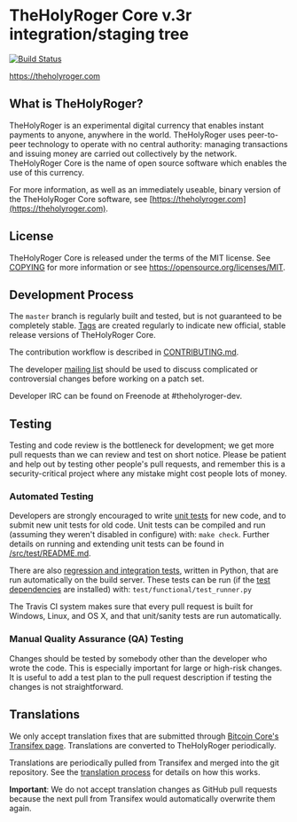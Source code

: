TheHolyRoger Core v.3r integration/staging tree
=====================================

[![Build Status](https://travis-ci.org/TheHolyRoger/TheHolyRogerCoin.svg?branch=master)](https://travis-ci.org/TheHolyRoger/TheHolyRogerCoin)

https://theholyroger.com

What is TheHolyRoger?
----------------

TheHolyRoger is an experimental digital currency that enables instant payments to
anyone, anywhere in the world. TheHolyRoger uses peer-to-peer technology to operate
with no central authority: managing transactions and issuing money are carried
out collectively by the network. TheHolyRoger Core is the name of open source
software which enables the use of this currency.

For more information, as well as an immediately useable, binary version of
the TheHolyRoger Core software, see [https://theholyroger.com](https://theholyroger.com).

License
-------

TheHolyRoger Core is released under the terms of the MIT license. See [COPYING](COPYING) for more
information or see https://opensource.org/licenses/MIT.

Development Process
-------------------

The `master` branch is regularly built and tested, but is not guaranteed to be
completely stable. [Tags](https://github.com/TheHolyRoger/TheHolyRogerCoin/tags) are created
regularly to indicate new official, stable release versions of TheHolyRoger Core.

The contribution workflow is described in [CONTRIBUTING.md](CONTRIBUTING.md).

The developer [mailing list](https://groups.google.com/forum/#!forum/theholyroger-dev)
should be used to discuss complicated or controversial changes before working
on a patch set.

Developer IRC can be found on Freenode at #theholyroger-dev.

Testing
-------

Testing and code review is the bottleneck for development; we get more pull
requests than we can review and test on short notice. Please be patient and help out by testing
other people's pull requests, and remember this is a security-critical project where any mistake might cost people
lots of money.

### Automated Testing

Developers are strongly encouraged to write [unit tests](src/test/README.md) for new code, and to
submit new unit tests for old code. Unit tests can be compiled and run
(assuming they weren't disabled in configure) with: `make check`. Further details on running
and extending unit tests can be found in [/src/test/README.md](/src/test/README.md).

There are also [regression and integration tests](/test), written
in Python, that are run automatically on the build server.
These tests can be run (if the [test dependencies](/test) are installed) with: `test/functional/test_runner.py`

The Travis CI system makes sure that every pull request is built for Windows, Linux, and OS X, and that unit/sanity tests are run automatically.

### Manual Quality Assurance (QA) Testing

Changes should be tested by somebody other than the developer who wrote the
code. This is especially important for large or high-risk changes. It is useful
to add a test plan to the pull request description if testing the changes is
not straightforward.

Translations
------------

We only accept translation fixes that are submitted through [Bitcoin Core's Transifex page](https://www.transifex.com/projects/p/bitcoin/).
Translations are converted to TheHolyRoger periodically.

Translations are periodically pulled from Transifex and merged into the git repository. See the
[translation process](doc/translation_process.md) for details on how this works.

**Important**: We do not accept translation changes as GitHub pull requests because the next
pull from Transifex would automatically overwrite them again.
